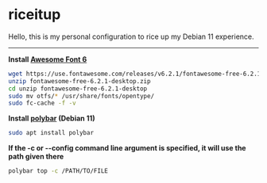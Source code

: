 # riceitup
Hello, this is my personal configuration to rice up my Debian 11 experience.

---



**Install [Awesome Font 6](https://use.fontawesome.com/releases/v6.2.1/fontawesome-free-6.2.1-desktop.zip)**
```bash
wget https://use.fontawesome.com/releases/v6.2.1/fontawesome-free-6.2.1-desktop.zip
unzip fontawesome-free-6.2.1-desktop.zip
cd unzip fontawesome-free-6.2.1-desktop
sudo mv otfs/* /usr/share/fonts/opentype/
sudo fc-cache -f -v
```



**Install [polybar](https://github.com/polybar/polybar) (Debian 11)**
```bash
sudo apt install polybar
```


**If the -c or --config command line argument is specified, it will use the path given there**
```bash
polybar top -c /PATH/TO/FILE
```

